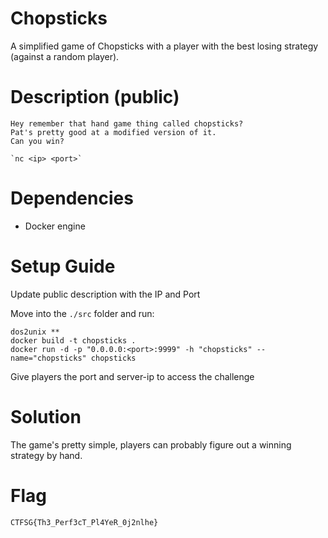 # Chopsticks

A simplified game of Chopsticks with a player with the best losing strategy (against a random player).

# Description (public)

```
Hey remember that hand game thing called chopsticks?
Pat's pretty good at a modified version of it.
Can you win?

`nc <ip> <port>`
```

# Dependencies  

* Docker engine

# Setup Guide

Update public description with the IP and Port

Move into the `./src` folder and run:

```
dos2unix **
docker build -t chopsticks .
docker run -d -p "0.0.0.0:<port>:9999" -h "chopsticks" --name="chopsticks" chopsticks
```

Give players the port and server-ip to access the challenge

# Solution

The game's pretty simple, players can probably figure out a winning strategy by hand.

# Flag

`CTFSG{Th3_Perf3cT_Pl4YeR_0j2nlhe}`